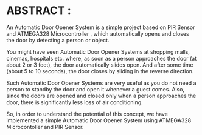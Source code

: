 # ABSTRACT : 



An Automatic Door Opener System is a simple project based on PIR Sensor and ATMEGA328 Microcontroller , which automatically opens and closes the door by detecting a person or object.



You might have seen Automatic Door Opener Systems at shopping malls, cinemas, hospitals etc. where, as soon as a person approaches the door (at about 2 or 3 feet), the door automatically slides open. And after some time (about 5 to 10 seconds), the door closes by sliding in the reverse direction.



Such Automatic Door Opener Systems are very useful as you do not need a person to standby the door and open it whenever a guest comes. Also, since the doors are opened and closed only when a person approaches the door, there is significantly less loss of air conditioning.


So, in order to understand the potential of this concept, we have implemented a simple Automatic Door Opener System using ATMEGA328 Microcontoller and PIR Sensor. 
